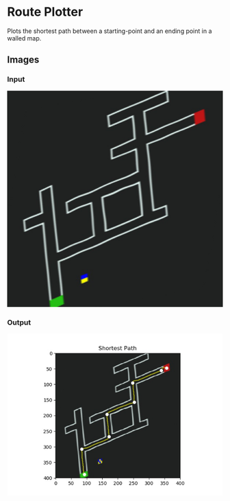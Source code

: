 # Route Plotter

Plots the shortest path between a starting-point and an ending point in a walled map.

## Images

### Input

![input](./sample/input.jpg)

### Output

![output](./sample/output.jpg)
